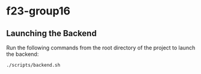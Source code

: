 # f23-group16

## Launching the Backend

Run the following commands from the root directory of the project to launch the backend:

```bash
./scripts/backend.sh
```

